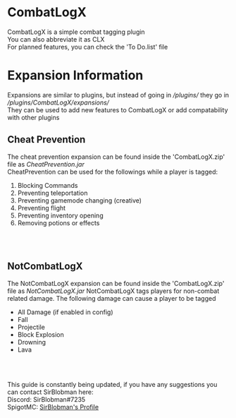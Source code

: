 <h1>CombatLogX</h1>
CombatLogX is a simple combat tagging plugin<br/>
You can also abbreviate it as CLX<br/>
For planned features, you can check the 'To Do.list' file<br/>

<h1>Expansion Information</h1>
Expansions are similar to plugins, but instead of going in <i>/plugins/</i> they go in <i>/plugins/CombatLogX/expansions/</i><br/>
They can be used to add new features to CombatLogX or add compatability with other plugins<br/>

<h2>Cheat Prevention</h2>
The cheat prevention expansion can be found inside the 'CombatLogX.zip' file as <i>CheatPrevention.jar</i><br/>
CheatPrevention can be used for the followings while a player is tagged:<br/>
<ol type="1">
  <li>Blocking Commands</li>
  <li>Preventing teleportation</li>
  <li>Preventing gamemode changing (creative)</li>
  <li>Preventing flight</li>
  <li>Preventing inventory opening</li>
  <li>Removing potions or effects</li>
</ol><br/><br/>

<h2>NotCombatLogX</h2>
The NotCombatLogX expansion can be found inside the 'CombatLogX.zip' file as <i>NotCombatLogX.jar</i>
NotCombatLogX tags players for non-combat related damage. 
The following damage can cause a player to be tagged
<ul>
  <li>All Damage (if enabled in config)</li>
  <li>Fall</li>
  <li>Projectile</li>
  <li>Block Explosion</li>
  <li>Drowning</li>
  <li>Lava</li>
</ul><br/><br/>

This guide is constantly being updated, if you have any suggestions you can contact SirBlobman here:<br/>
Discord: SirBlobman#7235<br/>
SpigotMC: <a href=https://www.spigotmc.org/members/sirblobman.73161/>SirBlobman's Profile</a><br/>
